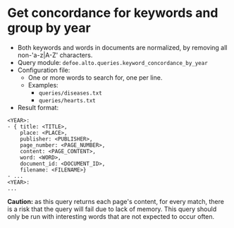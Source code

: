 # Get concordance for keywords and group by year

* Both keywords and words in documents are normalized, by removing all non-'a-z|A-Z' characters.
* Query module: `defoe.alto.queries.keyword_concordance_by_year`
* Configuration file:
  - One or more words to search for, one per line.
  - Examples:
    - `queries/diseases.txt`
    - `queries/hearts.txt`
* Result format:

```
<YEAR>:
- { title: <TITLE>,
    place: <PLACE>,
    publisher: <PUBLISHER>,
    page_number: <PAGE_NUMBER>,
    content: <PAGE_CONTENT>,
    word: <WORD>,
    document_id: <DOCUMENT_ID>,
    filename: <FILENAME>}
- ...
<YEAR>:
...
```

**Caution:** as this query returns each page's content, for every match, there is a risk that the query will fail due to lack of memory. This query should only be run with interesting words that are not expected to occur often.

